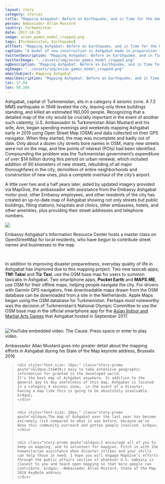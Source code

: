 ```yaml
---
layout: story
category: stories
title: "Mapping Ashgabat: Before an Earthquake, and in Time for the Games"
person: Ambassador Allan Mustard
country: Turkmenistan
date: 2017-10-20
image: asian_games_model_cropped.png
tags: [Turkmenistan, Earthquake]
altText: "Mapping Ashgabat: Before an E­arthquake, and in Time for the Games"
caption: "A model of new construction in Ashgabat made in preparation for the 2017 Asian Indoor and Martial Arts games"
twitterDescription: "Mapping Ashgabat: Before an E­arthquake, and in Time for the Games"
twitterImage: "../assets/img/asian_games_model_cropped.png"
ogDescription: "Mapping Ashgabat: Before an E­arthquake, and in Time for the Games"
ogImage: "../assets/img/asian_games_model_cropped.png"
emailSubject: Mapping Ashgabat
emailDescription: "Mapping Ashgabat: Before an E­arthquake, and in Time for the Games"
lat: 37.94
lon: 58.384
---
```


<style type="text/css">
#table_title {
	margin-top:0px;
}

@media (min-width: 768px) {
    .story .figure-right {
        width: 410px;
    }
}

.story .figure-right {
    float: right;
    margin: 0 0 5px 15px;
}

</style>
<!-- http://christianspecht.de/2014/03/08/generating-an-image-gallery-with-jekyll-and-lightbox2/ -->
<script src="{{site.baseurl}}/assets/js/lightbox.min.js"></script>
<link href="{{site.baseurl}}/assets/css/lightbox.css" rel="stylesheet" />

Ashgabat, capital of Turkmenistan, sits in a category 4 seismic zone.  A 7.3 MMS earthquake in 1948 leveled the city, leaving only three buildings standing, and killed an estimated 160,000 people.  Recognizing that a detailed map of the city would be crucially important in the event of another such calamity, U.S. Ambassador to Turkmenistan Allan Mustard and his wife, Ann, began spending evenings and weekends mapping Ashgabat early in 2015 using Open Street Map (OSM) and data collected on their GPS navigator.  When they started, the map was incomplete and badly out of date.  Only about a dozen city streets bore names in OSM, many new streets were not on the map, and few points of interest (POIs) had been identified.  Compounding the problem was the Turkmenistan government’s expenditure of over $14 billion during this period on urban renewal, which included addition of 60 kilometers of new streets, rebuilding of all major thoroughfares in the city, demolition of entire neighborhoods and construction of new ones, plus a complete overhaul of the city’s airport.
<p>



A little over two and a half years later, aided by updated imagery provided via MapGive, the ambassador with assistance from the Embassy Ashgabat motor pool, other Embassy employees, and other residents of the city has created an up-to-date map of Ashgabat showing not only streets but public buildings, filling stations, hospitals and clinics, other embassies, hotels, and other amenities, plus providing their street addresses and telephone numbers.
<p>

<div class="image-set" >
    <div style="margin: 0 auto; display: block;">
        <a class="image-link" href="{{site.baseurl}}/assets/img/community_outreach_ashgabat.png" data-lightbox="1" title="Embassy Ashgabat's Information Resource Center hosts a master class on OpenStreetMap for local residents, who have begun to contribute street names and businesses to the map">
            <img src="{{ site.baseurl }}/assets/img/community_outreach_ashgabat.png" style="max-width:100%">
        </a>
        <p class="caption">Embassy Ashgabat's Information Resource Center hosts a master class on OpenStreetMap for local residents, who have begun to contribute street names and businesses to the map</p>
    </div>
</div>
<br>

In addition to improving disaster preparedness, everyday quality of life in Ashgabat has improved due to this mapping project.  Two new taxicab apps, <strong>TM! Taksi</strong> and <strong>Tiz Taxi</strong>, use the OSM base map for users to summon taxicabs in Ashgabat.  Two smartphone apps, <strong>Pocket Earth</strong> and <strong>MAPS.ME</strong>, use OSM for their offline maps, helping people navigate the city.  For drivers with Garmin GPS navigators, free downloadable maps drawn from the OSM database can be downloaded from a site in the Netherlands.  Apple Maps began using the OSM database for Turkmenistan.  Perhaps most noteworthy was the decision of Turkmenistan’s National Olympic Committee to use the OSM base map in the official smartphone app for the <a href="https://ashgabat2017.com/">Asian Indoor and Martial Arts Games</a> that Ashgabat hosted in September 2017.
<br><br>

<div class="video">
  <div class="video-player-container shadowed" data="_t5DxV7cXgQ" tabindex="0">
    <img src="{{ site.baseurl }}/assets/img/the-cause.jpg" alt="YouTube embedded video: The Cause. Press space or enter to play video." class="img-responsive" />
    <div class="play"><span class="play-button"></span></div>
  </div>
  <p class="caption">Ambassador Allan Mustard goes into greater detail about the mapping efforts in Ashgabat during his State of the Map keynote address, Brussels 2016</p>
</div>

<div class="story-promo shadowed">

<blockquote>

    <div style="font-size: 18px;" class="story-promo qoute">&ldquo;It&#39;s easy to take extensive geographic information for granted in the developed world.
    It’s the best map of Ashgabat anywhere. In addition to the general day to day usefulness of this map, Ashgabat is located in a category 4 seismic zone…  in the event of a disaster, having a map like this is going to be absolutely invaluable. &rdquo;
    </div>


    <div style="font-size: 18px;" class="story-promo qoute">&ldquo;The map of Ashgabat over the last year has become extremely rich compared to what it was before, because we’ve done this community outreach and gotten people involved. &rdquo;
    </div>


    <div class="story-promo qoute">&ldquo;I encourage all of you to keep on mapping, and to volunteer for mapgive. Pitch in with the humanitarian assistance when disaster strikes and your skills can help those in need. I hope you will engage MapGive’s efforts through the public affairs section of whatever U.S. embassy is closest to you and teach open mapping so that more people can contribute. &rdquo; –Ambassador Allan Mustard, State of the Map 2016 KeyNote address
    </div>

</blockquote>

</div>







